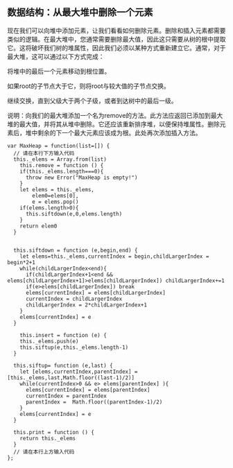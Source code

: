 ## 数据结构：从最大堆中删除一个元素

现在我们可以向堆中添加元素，让我们看看如何删除元素。删除和插入元素都需要类似的逻辑。在最大堆中，您通常需要删除最大值，因此这只需要从树的根中提取它。这将破坏我们树的堆属性，因此我们必须以某种方式重新建立它。通常，对于最大堆，这可以通过以下方式完成：

将堆中的最后一个元素移动到根位置。

如果root的子节点大于它，则将root与较大值的子节点交换。

继续交换，直到父级大于两个子级，或者到达树中的最后一级。

说明：向我们的最大堆添加一个名为remove的方法。此方法应返回已添加到最大堆的最大值，并将其从堆中删除。它还应该重新排序堆，以便保持堆属性。删除元素后，堆中剩余的下一个最大元素应该成为根。此处再次添加插入方法。

```
var MaxHeap = function(list=[]) {
  // 请在本行下方输入代码
  this._elems = Array.from(list)
    this.remove = function () {
    if(this._elems.length===0){
      throw new Error("MaxHeap is empty!")
    }
    let elems = this._elems,
        elem0=elems[0],
        e = elems.pop()
    if(elems.length>0){
      this.siftdown(e,0,elems.length)
    }
    return elem0
  }


  this.siftdown = function (e,begin,end) {
    let elems=this._elems,currentIndex = begin,childLargerIndex = begin*2+1
    while(childLargerIndex<end){
      if(childLargerIndex+1<end && elems[childLargerIndex+1]>elems[childLargerIndex]) childLargerIndex+=1
      if(e>elems[childLargerIndex]) break
      elems[currentIndex] = elems[childLargerIndex]
      currentIndex = childLargerIndex
      childLargerIndex = 2*childLargerIndex+1
    }
    elems[currentIndex] = e
  }

    this.insert = function (e) {
    this._elems.push(e)
    this.siftup(e,this._elems.length-1)
  }

  this.siftup= function (e,last) {
    let [elems,currentIndex,parentIndex] = [this._elems,last,Math.floor((last-1)/2)]
    while(currentIndex>0 && e> elems[parentIndex] ){
      elems[currentIndex] = elems[parentIndex]
      currentIndex = parentIndex
      parentIndex =  Math.floor((parentIndex-1)/2)
    }
    elems[currentIndex] = e
  }

  this.print = function () {
    return this._elems
  }
  // 请在本行上方输入代码
};
```

